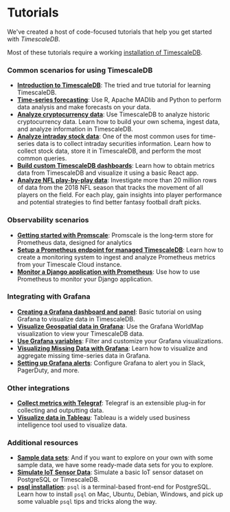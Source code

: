 # Tutorials
We've created a host of code-focused tutorials that help you get
started with *TimescaleDB*.

Most of these tutorials require a working [installation of TimescaleDB][install-timescale].

### Common scenarios for using TimescaleDB

- **[Introduction to TimescaleDB][nyc-taxi]**: The tried and true tutorial for learning TimescaleDB.
- **[Time-series forecasting][Forecasting]**: Use R, Apache MADlib and Python to perform
data analysis and make forecasts on your data.
- **[Analyze cryptocurrency data][Crypto]**: Use TimescaleDB to analyze historic cryptocurrency data. Learn how to build your own schema, ingest data, and analyze information in TimescaleDB.
- **[Analyze intraday stock data][Stocks]**: One of the most common uses for time-series data is to collect intraday securities information. Learn how to collect stock data, store it in TimescaleDB, and perform the most common queries.
- **[Build custom TimescaleDB dashboards][custom-dashboards]**: Learn how to obtain metrics data from TimescaleDB and visualize it using a basic React app.
- **[Analyze NFL play-by-play data][nfl]**: Investigate more than 20 million rows of data from the 2018 NFL season that tracks the movement of all players on the field. For each play, gain insights into player performance and potential strategies to find better fantasy football draft picks.

### Observability scenarios

- **[Getting started with Promscale][promscale]**: Promscale is the long‑term store for Prometheus data, designed for analytics
- **[Setup a Prometheus endpoint for managed TimescaleDB][prometheus-mst-endpoint]**: Learn how to create a monitoring system to ingest and analyze Prometheus metrics from your Timescale Cloud instance.
- **[Monitor a Django application with Prometheus][monitor-django-prometheus]**: Use how to use Prometheus to monitor your Django application.

### Integrating with Grafana

- **[Creating a Grafana dashboard and panel][tutorial-grafana-dashboards]**: Basic tutorial on using Grafana to visualize data in TimescaleDB.
- **[Visualize Geospatial data in Grafana][tutorial-grafana-geospatial]**: Use the Grafana WorldMap visualization to view your TimescaleDB data.
- **[Use Grafana variables][tutorial-grafana-variables]**: Filter and customize your Grafana visualizations.
- **[Visualizing Missing Data with Grafana][tutorial-grafana-missing-data]**: Learn how to visualize and aggregate missing time-series data in Grafana.
- **[Setting up Grafana alerts][tutorial-grafana-alerts]**: Configure Grafana to alert you in Slack, PagerDuty, and more.

### Other integrations

- **[Collect metrics with Telegraf][telegraf]**: Telegraf is an extensible plug-in for collecting and outputting data.
- **[Visualize data in Tableau][tableau]**: Tableau is a widely used business intelligence tool used to visualize data.

### Additional resources

- **[Sample data sets][sample-data-sets]**: And if you want to explore on your own
with some sample data, we have some ready-made data sets for you to explore.
- **[Simulate IoT Sensor Data][simul-iot-data]**: Simulate a basic IoT sensor dataset
on PostgreSQL or TimescaleDB.
- **[psql installation][psql]**: `psql` is a terminal-based front-end for PostgreSQL.
Learn how to install `psql` on Mac, Ubuntu, Debian, Windows,
and pick up some valuable `psql` tips and tricks along the way.

[Forecasting]: /tutorials/time-series-forecast
[Replication]: /tutorials/replication
[Clustering]: /tutorials/clustering
[Continuous Aggregates]: /tutorials/continuous-aggs-tutorial
[Outflux]: /tutorials/outflux
[Grafana]: /tutorials/grafana
[telegraf]: /tutorials/telegraf-output-plugin
[sample-data-sets]: /tutorials/sample-datasets
[install-timescale]: /install/latest/
[promscale]: /tutorials/promscale/
[psql]: /how-to-guides/connecting/psql/
[Crypto]: /tutorials/analyze-cryptocurrency-data
[Stocks]: /tutorials/analyze-intraday-stocks/
[custom-dashboards]: /tutorials/custom-timescaledb-dashboards/
[tableau]: /tutorials/visualize-with-tableau
[prometheus-mst-endpoint]: /tutorials/setting-up-mst-endpoint-for-prometheus
[monitor-django-prometheus]: /tutorials/monitor-django-with-prometheus
[tutorial-grafana-dashboards]: /tutorials/grafana/create-dashboard-and-panel
[tutorial-grafana-geospatial]: /tutorials/grafana/geospatial-dashboards
[tutorial-grafana-variables]: /tutorials/grafana/grafana-variables
[tutorial-grafana-missing-data]: /tutorials/grafana/visualize-missing-data
[tutorial-grafana-alerts]: /tutorials/grafana/setup-alerts
[simul-iot-data]: /tutorials/simulate-iot-sensor-data
[nyc-taxi]: /tutorials/nyc-taxi-cab/
[nfl]: /tutorials/nfl-analytics/

